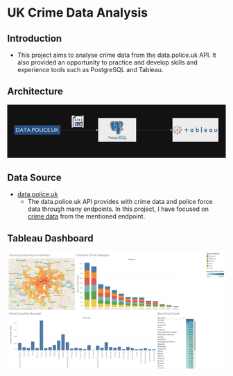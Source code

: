 # UK Crime Data Analysis

## Introduction
- This project aims to analyse crime data from the data.police.uk API. It also provided an opportunity to practice and develop skills and experience tools such as PostgreSQL and Tableau.

## Architecture
![Architecture](/assets/images/Architecture.png)

## Data Source
- [data.police.uk](https://data.police.uk/docs/)
  - The data.police.uk API provides with crime data and police force data through many endpoints. In this project, I have focused on [crime data](https://data.police.uk/docs/method/crime-street/) from the mentioned endpoint.

## Tableau Dashboard
![dashboard](/assets/images/Tableau-Dashboard.png)
